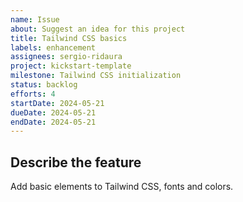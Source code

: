 ```yaml
---
name: Issue
about: Suggest an idea for this project
title: Tailwind CSS basics
labels: enhancement
assignees: sergio-ridaura
project: kickstart-template
milestone: Tailwind CSS initialization
status: backlog
efforts: 4
startDate: 2024-05-21
dueDate: 2024-05-21
endDate: 2024-05-21
---
```


## Describe the feature

Add basic elements to Tailwind CSS, fonts and colors.
